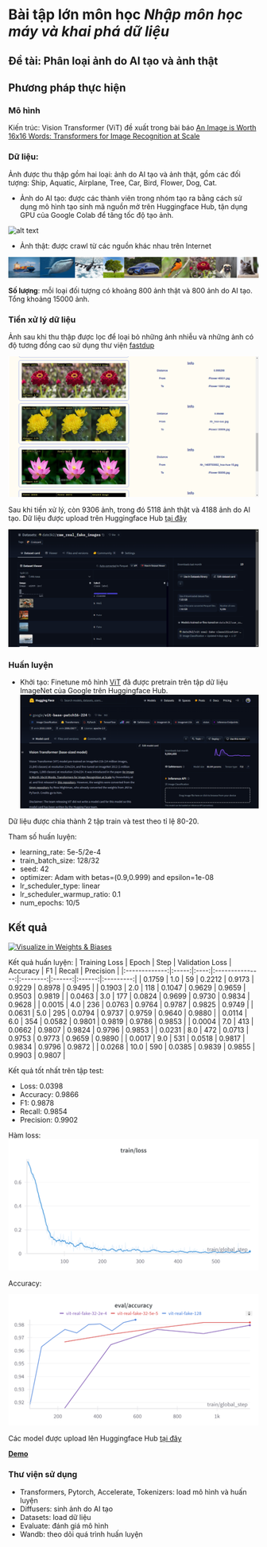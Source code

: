 # Bài tập lớn môn học *Nhập môn học máy và khai phá dữ liệu*
## Đề tài: Phân loại ảnh do AI tạo và ảnh thật
## Phương pháp thực hiện
### Mô hình
Kiến trúc: Vision Transformer (ViT) đề xuất trong bài báo [An Image is Worth 16x16 Words: Transformers for Image Recognition at Scale](https://arxiv.org/abs/2010.11929)
### Dữ liệu:
Ảnh được thu thập gồm hai loại: ảnh do AI tạo và ảnh thật, gồm các đối tượng: Ship, Aquatic, Airplane, Tree, Car, Bird, Flower, Dog, Cat.
- Ảnh do AI tạo: được các thành viên trong nhóm tạo ra bằng cách sử dụng mô hình tạo sinh mã nguồn mở trên Huggingface Hub, tận dụng GPU của Google Colab để tăng tốc độ tạo ảnh.

![alt text](img/fake.png)

- Ảnh thật: được crawl từ các nguồn khác nhau trên Internet

![alt text](img/real.png)

**Số lượng**: mỗi loại đối tượng có khoảng 800 ảnh thật và 800 ảnh do AI tạo. Tổng khoảng 15000 ảnh.
### Tiền xử lý dữ liệu
Ảnh sau khi thu thập được lọc để loại bỏ những ảnh nhiễu và những ảnh có độ tương đồng cao sử dụng thư viện [fastdup](https://github.com/visual-layer/fastdup)

![alt text](img/dedup.png)

Sau khi tiền xử lý, còn 9306 ảnh, trong đó 5118 ảnh thật và 4188 ảnh do AI tạo. Dữ liệu được upload trên Huggingface Hub [tại đây](https://huggingface.co/datasets/date3k2/raw_real_fake_images)

![alt text](img/data.png)
### Huấn luyện
- Khởi tạo: Finetune mô hình [ViT](https://huggingface.co/google/vit-base-patch16-224) đã được pretrain trên tập dữ liệu ImageNet của Google trên Huggingface Hub.
![vit](img/vit.png)

Dữ liệu được chia thành 2 tập train và test theo tỉ lệ 80-20.

Tham số huấn luyện:
- learning_rate: 5e-5/2e-4
- train_batch_size: 128/32
- seed: 42
- optimizer: Adam with betas=(0.9,0.999) and epsilon=1e-08
- lr_scheduler_type: linear
- lr_scheduler_warmup_ratio: 0.1
- num_epochs: 10/5

## Kết quả
[<img src="https://raw.githubusercontent.com/wandb/assets/main/wandb-github-badge-28.svg" alt="Visualize in Weights & Biases" width="200" height="32"/>](https://wandb.ai/date3k2/real-fake-classification)

Kết quả huấn luyện:
| Training Loss | Epoch | Step | Validation Loss | Accuracy | F1     | Recall | Precision |
|:-------------:|:-----:|:----:|:---------------:|:--------:|:------:|:------:|:---------:|
| 0.1759        | 1.0   | 59   | 0.2212          | 0.9173   | 0.9229 | 0.8978 | 0.9495    |
| 0.1903        | 2.0   | 118  | 0.1047          | 0.9629   | 0.9659 | 0.9503 | 0.9819    |
| 0.0463        | 3.0   | 177  | 0.0824          | 0.9699   | 0.9730 | 0.9834 | 0.9628    |
| 0.0015        | 4.0   | 236  | 0.0763          | 0.9764   | 0.9787 | 0.9825 | 0.9749    |
| 0.0631        | 5.0   | 295  | 0.0794          | 0.9737   | 0.9759 | 0.9640 | 0.9880    |
| 0.0114        | 6.0   | 354  | 0.0582          | 0.9801   | 0.9819 | 0.9786 | 0.9853    |
| 0.0004        | 7.0   | 413  | 0.0662          | 0.9807   | 0.9824 | 0.9796 | 0.9853    |
| 0.0231        | 8.0   | 472  | 0.0713          | 0.9753   | 0.9773 | 0.9659 | 0.9890    |
| 0.0017        | 9.0   | 531  | 0.0518          | 0.9817   | 0.9834 | 0.9796 | 0.9872    |
| 0.0268        | 10.0  | 590  | 0.0385          | 0.9839   | 0.9855 | 0.9903 | 0.9807    |

Kết quả tốt nhất trên tập test:
- Loss: 0.0398
- Accuracy: 0.9866
- F1: 0.9878
- Recall: 0.9854
- Precision: 0.9902

Hàm loss:  
![alt text](img/loss.png)

Accuracy:

![alt text](img/accuracy.png)

Các model được upload lên Huggingface Hub [tại đây](https://huggingface.co/collections/date3k2/vit-665ec6ff045fcbf12bbbbe1d)

**[Demo](https://huggingface.co/spaces/date3k2/vit-real-fake-classification-v2)**

### Thư viện sử dụng
- Transformers, Pytorch, Accelerate, Tokenizers: load mô hình và huấn luyện
- Diffusers: sinh ảnh do AI tạo
- Datasets: load dữ liệu
- Evaluate: đánh giá mô hình
- Wandb: theo dõi quá trình huấn luyện

